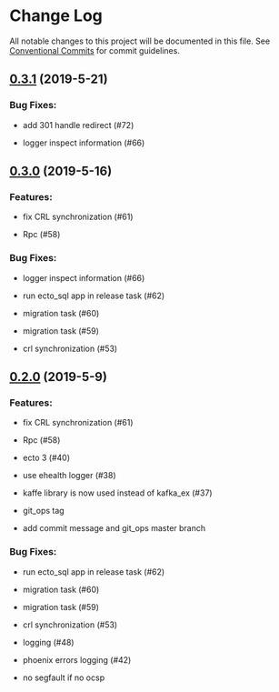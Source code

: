 # Change Log

All notable changes to this project will be documented in this file.
See [Conventional Commits](Https://conventionalcommits.org) for commit guidelines.

<!-- changelog -->

## [0.3.1](https://github.com/edenlabllc/ds.api/compare/0.3.0...0.3.1) (2019-5-21)




### Bug Fixes:

* add 301 handle redirect (#72)

* logger inspect information (#66)

## [0.3.0](https://github.com/edenlabllc/ds.api/compare/0.2.0...0.3.0) (2019-5-16)




### Features:

* fix CRL synchronization (#61)

* Rpc (#58)

### Bug Fixes:

* logger inspect information (#66)

* run ecto_sql app in release task (#62)

* migration task (#60)

* migration task (#59)

* crl synchronization (#53)

## [0.2.0](https://github.com/edenlabllc/ds.api/compare/0.2.0...0.2.0) (2019-5-9)




### Features:

* fix CRL synchronization (#61)

* Rpc (#58)

* ecto 3 (#40)

* use ehealth logger (#38)

* kaffe library is now used instead of kafka_ex (#37)

* git_ops tag

* add commit message and git_ops master branch

### Bug Fixes:

* run ecto_sql app in release task (#62)

* migration task (#60)

* migration task (#59)

* crl synchronization (#53)

* logging (#48)

* phoenix errors logging (#42)

* no segfault if no ocsp
